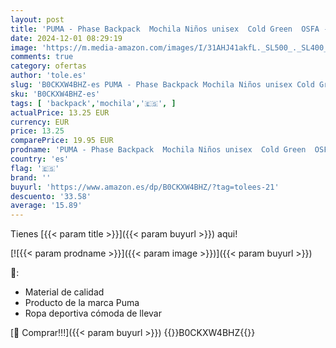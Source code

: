 ```yaml
---
layout: post
title: 'PUMA - Phase Backpack  Mochila Niños unisex  Cold Green  OSFA - 079943'
date: 2024-12-01 08:29:19
image: 'https://m.media-amazon.com/images/I/31AHJ41akfL._SL500_._SL400_.jpg'
comments: true
category: ofertas
author: 'tole.es'
slug: 'B0CKXW4BHZ-es PUMA - Phase Backpack Mochila Niños unisex Cold Green OSFA...'
sku: 'B0CKXW4BHZ-es'
tags: [ 'backpack','mochila','🇪🇸', ]
actualPrice: 13.25 EUR
currency: EUR
price: 13.25
comparePrice: 19.95 EUR
prodname: 'PUMA - Phase Backpack  Mochila Niños unisex  Cold Green  OSFA - 079943'
country: 'es'
flag: '🇪🇸'
brand: ''
buyurl: 'https://www.amazon.es/dp/B0CKXW4BHZ/?tag=tolees-21'
descuento: '33.58'
average: '15.89'
---
```


Tienes [{{< param title >}}]({{< param buyurl >}}) aqui!

[![{{< param prodname >}}]({{< param image >}})]({{< param buyurl >}})

🔎:

- Material de calidad
- Producto de la marca Puma
- Ropa deportiva cómoda de llevar

[🛒 Comprar!!!]({{< param buyurl >}})
{{<world>}}B0CKXW4BHZ{{</world>}}
